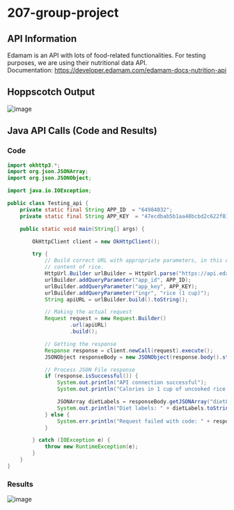 # 207-group-project

## API Information
Edamam is an API with lots of food-related functionalities. For testing purposes, we are using their nutritional data API.  
Documentation: https://developer.edamam.com/edamam-docs-nutrition-api

## Hoppscotch Output
![image](https://github.com/alessiacodes/207-group-project/assets/128920588/13a42df6-4c56-4403-8b3c-b0592efb3193)

## Java API Calls (Code and Results)
### Code
```java
import okhttp3.*;
import org.json.JSONArray;
import org.json.JSONObject;

import java.io.IOException;

public class Testing_api {
    private static final String APP_ID  = "64984032";
    private static final String APP_KEY  = "47ecdbab5b1aa48bcbd2c622f83c8006";

    public static void main(String[] args) {

        OkHttpClient client = new OkHttpClient();

        try {
            // Build correct URL with appropriate parameters, in this case I'm using the API to find the nutritional
            // content of rice.
            HttpUrl.Builder urlBuilder = HttpUrl.parse("https://api.edamam.com/api/nutrition-data").newBuilder();
            urlBuilder.addQueryParameter("app_id", APP_ID);
            urlBuilder.addQueryParameter("app_key", APP_KEY);
            urlBuilder.addQueryParameter("ingr", "rice (1 cup)");
            String apiURL = urlBuilder.build().toString();

            // Making the actual request
            Request request = new Request.Builder()
                    .url(apiURL)
                    .build();

            // Getting the response
            Response response = client.newCall(request).execute();
            JSONObject responseBody = new JSONObject(response.body().string());

            // Process JSON File response
            if (response.isSuccessful()) {
                System.out.println("API connection successful");
                System.out.println("Calories in 1 cup of uncooked rice: " + responseBody.get("calories"));

                JSONArray dietLabels = responseBody.getJSONArray("dietLabels");
                System.out.println("Diet labels: " + dietLabels.toString());
            } else {
                System.err.println("Request failed with code: " + response.code());
            }

        } catch (IOException e) {
            throw new RuntimeException(e);
        }
    }
}
```

### Results
![image](https://github.com/alessiacodes/207-group-project/assets/128920588/82c93feb-4141-458a-a83d-1fc5ecceaaac)




